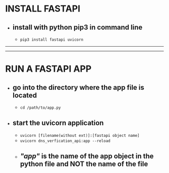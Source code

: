 # INSTALL FASTAPI
- ## install with python pip3 in command line
  - ``` pip3 install fastapi uvicorn ```
---
---
# RUN A FASTAPI APP
- ## go into the directory where the app file is located
  - ``` cd /path/to/app.py ```
- ## start the uvicorn application
  - ``` uvicorn [filename(without ext)]:[fastapi object name] ```
  - ``` uvicorn dns_verfication_api:app --reload ```
  - ## ***"app"*** is the name of the app object in the python file and **NOT** the name of the file

